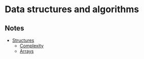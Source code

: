 # Data structures and algorithms

## Notes
- [Structures](/notes/structures.md)
  - [Complexity](/notes/complexity.md)
  - [Arrays](/notes/arrays.md)